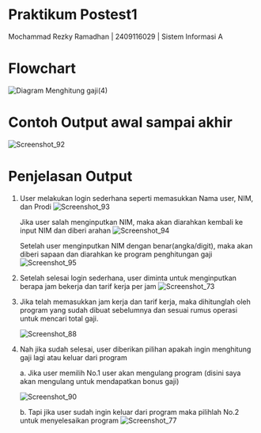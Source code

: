 # **Praktikum Postest1**
Mochammad Rezky Ramadhan | 2409116029 | Sistem Informasi A

# **Flowchart**
![Diagram Menghitung gaji(4)](https://github.com/user-attachments/assets/e50972e9-721b-440e-96b0-4f6d3c7a54eb)

# **Contoh Output awal sampai akhir**
![Screenshot_92](https://github.com/user-attachments/assets/19e208a2-7c5f-4166-84de-9f324603ac95)

# **Penjelasan Output**
1.  User melakukan login sederhana seperti memasukkan Nama user, NIM, dan Prodi
    ![Screenshot_93](https://github.com/user-attachments/assets/47df4c7a-f1c7-42f0-a89a-cf1a5022f96f)

    Jika user salah menginputkan NIM, maka akan diarahkan kembali ke input NIM dan diberi arahan
    ![Screenshot_94](https://github.com/user-attachments/assets/b6502d4a-3f6b-4621-8aaf-86b8c6fb252d)

    Setelah user menginputkan NIM dengan benar(angka/digit), maka akan diberi sapaan dan diarahkan ke program penghitungan gaji
    ![Screenshot_95](https://github.com/user-attachments/assets/2f51fb4f-1496-4998-8d1d-058598dc0519)

2.  Setelah selesai login sederhana, user diminta untuk menginputkan berapa jam bekerja dan tarif kerja per jam
    ![Screenshot_73](https://github.com/user-attachments/assets/736ba31f-3314-47d7-91e5-f5f37f23235b)
3.  Jika telah memasukkan jam kerja dan tarif kerja, maka dihitunglah oleh program yang sudah dibuat sebelumnya dan sesuai rumus operasi untuk mencari total gaji.

    ![Screenshot_88](https://github.com/user-attachments/assets/934ee6b4-3869-40f4-b326-6602f376c390)
4.  Nah jika sudah selesai, user diberikan pilihan apakah ingin menghitung gaji lagi atau keluar dari program

    a.    Jika user memilih No.1 user akan mengulang program (disini saya akan mengulang untuk mendapatkan bonus gaji)

    ![Screenshot_90](https://github.com/user-attachments/assets/9d6ec4a6-aeb2-4f0e-ad5f-ba2dca9022a1)

    b.    Tapi jika user sudah ingin keluar dari program maka pilihlah No.2 untuk menyelesaikan program
          ![Screenshot_77](https://github.com/user-attachments/assets/bdaa8100-a0ec-433d-b673-a113a2bb79d7)
